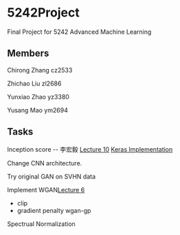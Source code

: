 # 5242Project

Final Project for 5242 Advanced Machine Learning 

## Members

Chirong Zhang cz2533

Zhichao Liu zl2686

Yunxiao Zhao yz3380

Yusang Mao ym2694

## Tasks

Inception score -- 李宏毅 [Lecture 10](https://www.youtube.com/watch?v=IB_ADssBomk&list=PLJV_el3uVTsMq6JEFPW35BCiOQTsoqwNw&index=10)
[Keras Implementation](https://machinelearningmastery.com/how-to-implement-the-inception-score-from-scratch-for-evaluating-generated-images/)

Change CNN architecture.

Try original GAN on SVHN data

Implement WGAN[Lecture 6](https://www.youtube.com/watch?v=3JP-xuBJsyc&list=PLJV_el3uVTsMq6JEFPW35BCiOQTsoqwNw&index=6)
- clip
- gradient penalty wgan-gp

Spectrual Normalization
